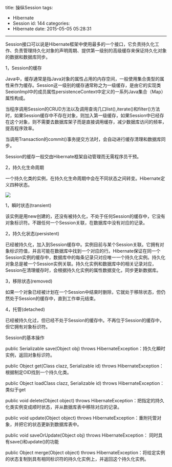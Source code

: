 title: 操纵Session
tags:
  - Hibernate
  - Session
id: 144
categories:
  - Hibernate
date: 2015-05-05 05:28:31
---

Session接口可以说是Hibernate框架中使用最多的一个接口，它负责持久化工作、负责管理持久化对象的声明周期、提供第一级别的高级缓存来保证持久化对象的数据和数据库同步。

1，Session的缓存

Java中，缓存通常是指Java对象的属性占用的内存空间，一般使用集合类型的属性来作为缓存。Session这一级别的缓存通常称之为一级缓存，是由它的实现类SeeionImpl中的成员属性persistenceContext中定义的一系列Java集合（Map）属性构成。

当程序调用Session的CRUD方法以及调用查询几口list(),iterate()和filter()方法时，如果Session缓存中不存在对象，则加入第一级缓存，如果Session中已经存在这个对象，则不需要去数据库架子而是直接调用缓存，减少数据库访问的频率，提高程序效率。

当调用Transaction的commit()事务提交方法时，会自动进行缓存清理和数据库同步。

Session的缓存一般交由Hibernate框架自动管理而无需程序员干预。

2，持久化生命周期

一个持久化类的实例，在持久化生命周期中会在不同状态之间转变。Hibernate定义四种状态。

![](http://img.dnbcw.info/2011129/3715650.gif)

1，瞬时状态(transient)

该实例是用new创建的，还没有被持久化，不处于任何Session的缓存中，它没有对象标识符。不跟任何一个Session关联，在数据库中没有对应的记录。

2，持久化状态(persistent)

已经被持久化，加入到Session缓存中。实例目前与某个Session关联。它拥有对象标识符值，并且可能在数据库中找到一个对应的行。Hibernate保证在同一个Session实例的缓存中，数据库中的每条记录只对应唯一一个持久化实例。持久化对象总是被一个Session实例关联。持久化实例和数据库中的相关记录对应，Session在清理缓存时，会根据持久化实例的属性数据变化，同步更新数据库。

3，移除状态(removed)

如果一个对象已经被计划在一个Session中结束时删除，它就处于移除状态，但仍然处于Session的缓存中，直到工作单元结束。

4，托管(detached)

已经被持久化过，但已经不处于Session的缓存中。不再位于Session的缓存中，但它拥有对象标识符。

Session的基本操作

public Serializable save(Object obj) throws HibernateException：持久化瞬时实例，返回对象标识符。

public Object get(Class clazz, Serializable id) throws HibernateException：根据制定OID找到一个持久化类。

public Object loadClass clazz, Serializable id) throws HibernateException：类似于get

public void delete(Object object) throws HibernateException：把指定的持久化类实例变成顺时状态，并从数据库表中移除对应的记录。

public void update(Object object) throws HibernateException：重附托管对象，并把它的状态更新到数据库表中。

public void saveOrUpdate(Object obj) throws HibernateException： 同时具有save()和update()的功能

public Object merge(Object object) throws HibernateException：将给定实例的状态复制到具有相同标识符的持久化实例上，并返回这个持久化实例。
